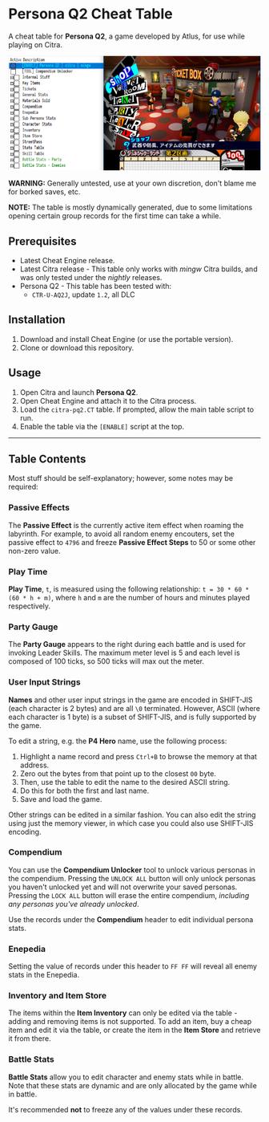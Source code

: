 
# Persona Q2 Cheat Table

A cheat table for __Persona Q2__, a game developed by Atlus, for use while playing on Citra.

![preview2.png](img/preview2.png)

__WARNING:__ Generally untested, use at your own discretion, don't blame me for borked saves, etc.

__NOTE:__ The table is mostly dynamically generated, due to some limitations opening certain group records for the first time can take a while.

## Prerequisites

* Latest Cheat Engine release.
* Latest Citra release - This table only works with _mingw_ Citra builds, and was only tested under the _nightly_ releases.
* Persona Q2 - This table has been tested with:
  * `CTR-U-AQ2J`, update `1.2`, all DLC

## Installation

1. Download and install Cheat Engine (or use the portable version).
2. Clone or download this repository.

## Usage

1. Open Citra and launch __Persona Q2__.
2. Open Cheat Engine and attach it to the Citra process.
3. Load the `citra-pq2.CT` table. If prompted, allow the main table script to run.
4. Enable the table via the `[ENABLE]` script at the top.

---

## Table Contents

Most stuff should be self-explanatory; however, some notes may be required:

### Passive Effects

The __Passive Effect__ is the currently active item effect when roaming the labyrinth.
For example, to avoid all random enemy encouters, set the passive effect to `4796` and freeze __Passive Effect Steps__ to 50 or some other non-zero value.

### Play Time

__Play Time__, `t`, is measured using the following relationship: `t = 30 * 60 * (60 * h + m)`, where `h` and `m` are the number of hours and minutes played respectively.

### Party Gauge

The __Party Gauge__ appears to the right during each battle and is used for invoking Leader Skills.
The maximum meter level is 5 and each level is composed of 100 ticks, so 500 ticks will max out the meter.

### User Input Strings

__Names__ and other user input strings in the game are encoded in SHIFT-JIS (each character is 2 bytes) and are all `\0` terminated.
However, ASCII (where each character is 1 byte)  is a subset of SHIFT-JIS, and is fully supported by the game.

To edit a string, e.g. the __P4 Hero__ name, use the following process:

1. Highlight a name record and press `Ctrl+B` to browse the memory at that address.
2. Zero out the bytes from that point up to the closest `00` byte.
3. Then, use the table to edit the name to the desired ASCII string.
4. Do this for both the first and last name.
5. Save and load the game.

Other strings can be edited in a similar fashion.
You can also edit the string using just the memory viewer, in which case you could also use SHIFT-JIS encoding.

### Compendium

You can use the __Compendium Unlocker__ tool to unlock various personas in the compendium.
Pressing the `UNLOCK ALL` button will only unlock personas you haven't unlocked yet and will not overwrite your saved personas.
Pressing the `LOCK ALL` button will erase the entire compendium, _including any personas you've already unlocked_.

Use the records under the __Compendium__ header to edit individual persona stats.

### Enepedia

Setting the value of records under this header to `FF FF` will reveal all enemy stats in the Enepedia.

### Inventory and Item Store

The items within the __Item Inventory__ can only be edited via the table - adding and removing items is not supported.
To add an item, buy a cheap item and edit it via the table, or create the item in the __Item Store__ and retrieve it from there.

### Battle Stats

__Battle Stats__ allow you to edit character and enemy stats while in battle. Note that these stats are dynamic and are only allocated by the game while in battle.

It's recommended __not__ to freeze any of the values under these records.
